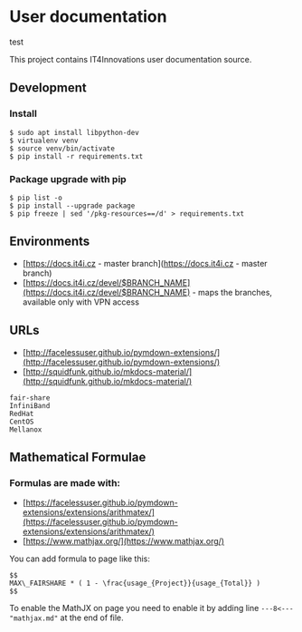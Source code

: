 # User documentation

test

This project contains IT4Innovations user documentation source.

## Development

### Install

```console
$ sudo apt install libpython-dev
$ virtualenv venv
$ source venv/bin/activate
$ pip install -r requirements.txt
```

### Package upgrade with pip

```console
$ pip list -o
$ pip install --upgrade package
$ pip freeze | sed '/pkg-resources==/d' > requirements.txt
```

## Environments

* [https://docs.it4i.cz - master branch](https://docs.it4i.cz - master branch)
* [https://docs.it4i.cz/devel/$BRANCH_NAME](https://docs.it4i.cz/devel/$BRANCH_NAME) - maps the branches, available only with VPN access

## URLs

* [http://facelessuser.github.io/pymdown-extensions/](http://facelessuser.github.io/pymdown-extensions/)
* [http://squidfunk.github.io/mkdocs-material/](http://squidfunk.github.io/mkdocs-material/)

```
fair-share
InfiniBand
RedHat
CentOS
Mellanox
```

## Mathematical Formulae

### Formulas are made with:

* [https://facelessuser.github.io/pymdown-extensions/extensions/arithmatex/](https://facelessuser.github.io/pymdown-extensions/extensions/arithmatex/)
* [https://www.mathjax.org/](https://www.mathjax.org/)

You can add formula to page like this:

```
$$
MAX\_FAIRSHARE * ( 1 - \frac{usage_{Project}}{usage_{Total}} )
$$
```

To enable the MathJX on page you need to enable it by adding line ```---8<--- "mathjax.md"``` at the end of file.
